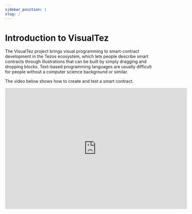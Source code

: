 ```yaml
---
sidebar_position: 1
slug: /
---
```


# Introduction to VisualTez

The VisualTez project brings visual programming to smart-contract development in the Tezos ecosystem, which lets people describe smart contracts through illustrations that can be built by simply dragging and dropping blocks. Text-based programming languages are usually difficult for people without a computer science background or similar.

The video below shows how to create and test a smart contract.

<iframe
    width="600"
    height="400"
    src="https://www.youtube.com/embed/4RQQdJsa0jc"
    title="Introduction to VisualTez"
    frameborder="0"
    allow="accelerometer; autoplay; clipboard-write; encrypted-media; gyroscope; picture-in-picture"
    allowfullscreen
/>
